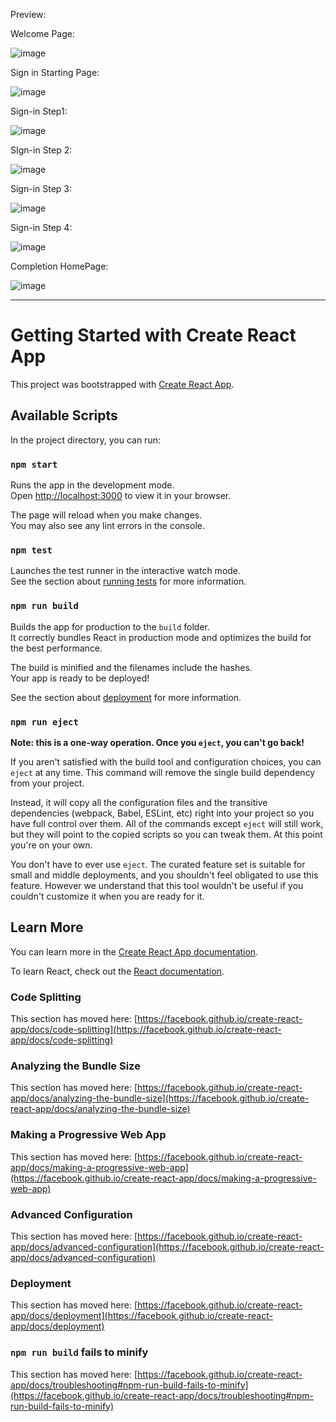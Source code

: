 Preview:

Welcome Page:

![image](https://user-images.githubusercontent.com/15225177/221027959-d3af5eda-8c75-49fb-a4a0-07b760d26ed6.png)

Sign in Starting Page:

![image](https://user-images.githubusercontent.com/15225177/221028093-530c459c-6329-49e7-8db6-5c8ac289726d.png)

Sign-in Step1:

![image](https://user-images.githubusercontent.com/15225177/221028165-a97698e1-fca2-4a4b-ab10-3bc49a33f0d0.png)

SIgn-in Step 2:

![image](https://user-images.githubusercontent.com/15225177/221028256-c59e93a3-8032-4e0c-95a9-71cee7e9f7c9.png)

Sign-in Step 3:

![image](https://user-images.githubusercontent.com/15225177/221028347-131e0be5-14e1-4b82-bb90-cde5f9917d60.png)

Sign-in Step 4:

![image](https://user-images.githubusercontent.com/15225177/221028525-ecddac65-db63-40d9-83ef-061d9e1c0767.png)

Completion HomePage:

![image](https://user-images.githubusercontent.com/15225177/221028674-56c773c2-c48c-405b-a856-152c541f5070.png)

**********************************************************************************
# Getting Started with Create React App

This project was bootstrapped with [Create React App](https://github.com/facebook/create-react-app).

## Available Scripts

In the project directory, you can run:

### `npm start`

Runs the app in the development mode.\
Open [http://localhost:3000](http://localhost:3000) to view it in your browser.

The page will reload when you make changes.\
You may also see any lint errors in the console.

### `npm test`

Launches the test runner in the interactive watch mode.\
See the section about [running tests](https://facebook.github.io/create-react-app/docs/running-tests) for more information.

### `npm run build`

Builds the app for production to the `build` folder.\
It correctly bundles React in production mode and optimizes the build for the best performance.

The build is minified and the filenames include the hashes.\
Your app is ready to be deployed!

See the section about [deployment](https://facebook.github.io/create-react-app/docs/deployment) for more information.

### `npm run eject`

**Note: this is a one-way operation. Once you `eject`, you can't go back!**

If you aren't satisfied with the build tool and configuration choices, you can `eject` at any time. This command will remove the single build dependency from your project.

Instead, it will copy all the configuration files and the transitive dependencies (webpack, Babel, ESLint, etc) right into your project so you have full control over them. All of the commands except `eject` will still work, but they will point to the copied scripts so you can tweak them. At this point you're on your own.

You don't have to ever use `eject`. The curated feature set is suitable for small and middle deployments, and you shouldn't feel obligated to use this feature. However we understand that this tool wouldn't be useful if you couldn't customize it when you are ready for it.

## Learn More

You can learn more in the [Create React App documentation](https://facebook.github.io/create-react-app/docs/getting-started).

To learn React, check out the [React documentation](https://reactjs.org/).

### Code Splitting

This section has moved here: [https://facebook.github.io/create-react-app/docs/code-splitting](https://facebook.github.io/create-react-app/docs/code-splitting)

### Analyzing the Bundle Size

This section has moved here: [https://facebook.github.io/create-react-app/docs/analyzing-the-bundle-size](https://facebook.github.io/create-react-app/docs/analyzing-the-bundle-size)

### Making a Progressive Web App

This section has moved here: [https://facebook.github.io/create-react-app/docs/making-a-progressive-web-app](https://facebook.github.io/create-react-app/docs/making-a-progressive-web-app)

### Advanced Configuration

This section has moved here: [https://facebook.github.io/create-react-app/docs/advanced-configuration](https://facebook.github.io/create-react-app/docs/advanced-configuration)

### Deployment

This section has moved here: [https://facebook.github.io/create-react-app/docs/deployment](https://facebook.github.io/create-react-app/docs/deployment)

### `npm run build` fails to minify

This section has moved here: [https://facebook.github.io/create-react-app/docs/troubleshooting#npm-run-build-fails-to-minify](https://facebook.github.io/create-react-app/docs/troubleshooting#npm-run-build-fails-to-minify)
